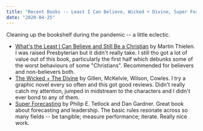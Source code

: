 ```yaml
---
title: "Recent Books -- Least I Can Believe, Wicked + Divine, Super Forecasting"
date: "2020-04-25"
---
```


Cleaning up the bookshelf during the pandemic -- a little eclectic.

- [What's the Least I Can Believe and Still Be a Christian](https://www.amazon.com/Whats-Least-Believe-Still-Christian-ebook/dp/B00AZ3W2IU) by Martin Thielen. I was raised Presbyterian but it didn't really take. I still tho got a lot of value out of this book, particularly the first half which debunks some of the worst behaviours of some "Christians". Recommended for believers and non-believers both.
- [The Wicked + The Divine](https://www.amazon.com/Wicked-Divine-Vol-Faust-Act-ebook/dp/B015X9BE8Y) by Gillen, McKelvie, Wilson, Cowles. I try a graphic novel every so often and this got good reviews. Didn't really catch my attention, jumped in midstream to the characters and I didn't ever bond to any of them.
- [Super Forecasting](https://www.amazon.com/Superforecasting-Science-Prediction-Philip-Tetlock-ebook/dp/B00RKO6MS8) by Philip E. Tetlock and Dan Gardner. Great book about forecasting and leadership. The basic rules resonate across so many fields -- be tangible; measure performance; iterate. Really nice work.
